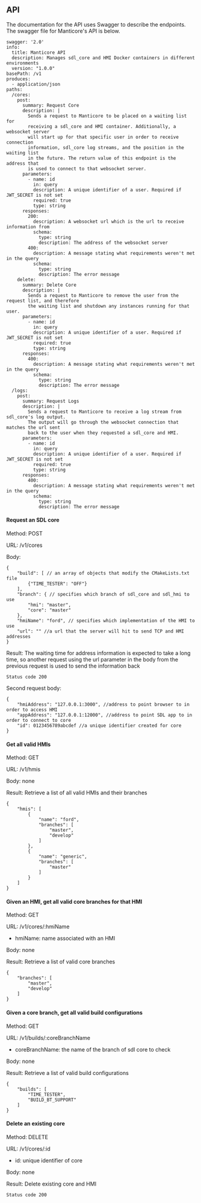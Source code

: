 ## API
The documentation for the API uses Swagger to describe the endpoints. The swagger file for
Manticore's API is below.

```
swagger: '2.0'
info:
  title: Manticore API
  description: Manages sdl_core and HMI Docker containers in different environments
  version: "1.0.0"
basePath: /v1
produces:
  - application/json
paths:
  /cores:
    post:
      summary: Request Core
      description: |
        Sends a request to Manticore to be placed on a waiting list for
        receiving a sdl_core and HMI container. Additionally, a websocket server
        will start up for that specific user in order to receive connection
        information, sdl_core log streams, and the position in the waiting list
        in the future. The return value of this endpoint is the address that
        is used to connect to that websocket server.
      parameters: 
        - name: id
          in: query
          description: A unique identifier of a user. Required if JWT_SECRET is not set
          required: true
          type: string
      responses:
        200:
          description: A websocket url which is the url to receive information from
          schema:
            type: string
            description: The address of the websocket server
        400:
          description: A message stating what requirements weren't met in the query
          schema:
            type: string
            description: The error message
    delete:
      summary: Delete Core
      description: |
        Sends a request to Manticore to remove the user from the request list, and therefore
        the waiting list and shutdown any instances running for that user.
      parameters: 
        - name: id
          in: query
          description: A unique identifier of a user. Required if JWT_SECRET is not set
          required: true
          type: string
      responses:
        400:
          description: A message stating what requirements weren't met in the query
          schema:
            type: string
            description: The error message
  /logs:
    post:
      summary: Request Logs
      description: |
        Sends a request to Manticore to receive a log stream from sdl_core's log output.
        The output will go through the websocket connection that matches the url sent
        back to the user when they requested a sdl_core and HMI.
      parameters: 
        - name: id
          in: query
          description: A unique identifier of a user. Required if JWT_SECRET is not set
          required: true
          type: string
      responses:
        400:
          description: A message stating what requirements weren't met in the query
          schema:
            type: string
            description: The error message
```

#### Request an SDL core
Method: POST

URL: /v1/cores

Body:
```
{
    "build": [ // an array of objects that modify the CMakeLists.txt file
        {"TIME_TESTER": "OFF"}
    ], 
    "branch": { // specifies which branch of sdl_core and sdl_hmi to use
        "hmi": "master",
        "core": "master"
    },
    "hmiName": "ford", // specifies which implementation of the HMI to use
    "url": "" //a url that the server will hit to send TCP and HMI addresses
}
```

Result: The waiting time for address information is expected to take a long time, so another request using the url parameter in the body from the previous request is used to send the information back
```
Status code 200
```

Second request body:
```
{
    "hmiAddress": "127.0.0.1:3000", //address to point browser to in order to access HMI
    "appAddress": "127.0.0.1:12000", //address to point SDL app to in order to connect to core
    "id": 0123456789abcdef //a unique identifier created for core
}
```

#### Get all valid HMIs
Method: GET

URL: /v1/hmis

Body: none

Result: Retrieve a list of all valid HMIs and their branches
```
{
    "hmis": [
        {
            "name": "ford",
            "branches": [
                "master",
                "develop"
            ]
        },
        {
            "name": "generic",
            "branches": [
                "master"
            ]
        }
    ]
}
```

#### Given an HMI, get all valid core branches for that HMI
Method: GET

URL: /v1/cores/:hmiName
-   hmiName: name associated with an HMI

Body: none

Result: Retrieve a list of valid core branches
```
{
    "branches": [
        "master",
        "develop"
    ]
}
```

#### Given a core branch, get all valid build configurations
Method: GET

URL: /v1/builds/:coreBranchName
-   coreBranchName: the name of the branch of sdl core to check

Body: none

Result: Retrieve a list of valid build configurations
```
{
    "builds": [
        "TIME_TESTER",
        "BUILD_BT_SUPPORT"
    ]
}
```

#### Delete an existing core
Method: DELETE

URL: /v1/cores/:id
-   id: unique identifier of core

Body: none

Result: Delete existing core and HMI
```
Status code 200
```